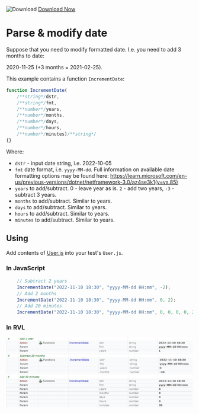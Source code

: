 ![Download](https://github.githubassets.com/images/icons/emoji/unicode/23ec.png?v8) [Download Now](https://inflectra.github.io/DownGit/#/home?url=https://github.com/Inflectra/rapise-powerpack/tree/master/IncrementDate)


# Parse & modify date

Suppose that you need to modify formatted date. I.e. you need to add 3 months to date:

2020-11-25 (+3 months = 2021-02-25).

This example contains a function `IncrementDate`:

```javascript
function IncrementDate(
	/**string*/dstr, 
	/**string*/fmt, 
	/**number*/years, 
	/**number*/months, 
	/**number*/days, 
	/**number*/hours, 
	/**number*/minutes)/**string*/
{}
```
Where:
* `dstr` - input date string, i.e. 2022-10-05
* `fmt` date format, i.e. `yyyy-MM-dd`. Full information on available date formatting options may be found here: https://learn.microsoft.com/en-us/previous-versions/dotnet/netframework-3.0/az4se3k1(v=vs.85)
* `years` to add/subtract. 0 - leave year as is. `2` - add two years, `-3` - subtract 3 years.
* `months` to add/subtract. Similar to years.
* `days` to add/subtract. Similar to years.
* `hours` to add/subtract. Similar to years.
* `minutes` to add/subtract. Similar to years.


## Using

Add contents of [User.js](User.js) into your test's `User.js`.


### In JavaScript

```javascript
    // Subtract 2 years
    IncrementDate("2022-11-10 18:30", "yyyy-MM-dd HH:mm", -2);
    // Add 2 months
    IncrementDate("2022-11-10 18:30", "yyyy-MM-dd HH:mm", 0, 2);
    // Add 20 minutes
    IncrementDate("2022-11-10 18:30", "yyyy-MM-dd HH:mm", 0, 0, 0, 0, 20);
```

### In RVL

![addyear](img/addyear.jpg)
![subtract20months](img/subtract20months.jpg)
![add30minutes](img/add30minutes.jpg)
